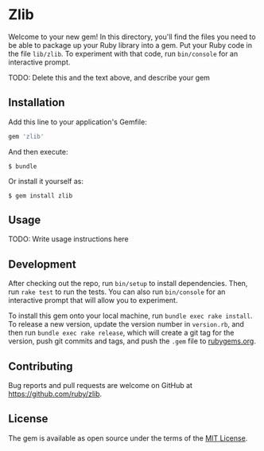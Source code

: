 # Zlib

Welcome to your new gem! In this directory, you'll find the files you need to be able to package up your Ruby library into a gem. Put your Ruby code in the file `lib/zlib`. To experiment with that code, run `bin/console` for an interactive prompt.

TODO: Delete this and the text above, and describe your gem

## Installation

Add this line to your application's Gemfile:

```ruby
gem 'zlib'
```

And then execute:

    $ bundle

Or install it yourself as:

    $ gem install zlib

## Usage

TODO: Write usage instructions here

## Development

After checking out the repo, run `bin/setup` to install dependencies. Then, run `rake test` to run the tests. You can also run `bin/console` for an interactive prompt that will allow you to experiment.

To install this gem onto your local machine, run `bundle exec rake install`. To release a new version, update the version number in `version.rb`, and then run `bundle exec rake release`, which will create a git tag for the version, push git commits and tags, and push the `.gem` file to [rubygems.org](https://rubygems.org).

## Contributing

Bug reports and pull requests are welcome on GitHub at https://github.com/ruby/zlib.


## License

The gem is available as open source under the terms of the [MIT License](http://opensource.org/licenses/MIT).

